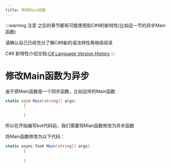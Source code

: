 ```yaml
---
title: 修改Main函数
---
```


:::warning 注意
之后的章节都有可能使用到C#9的新特性(比如这一节的异步Main函数)

请确认自己已经充分了解C#9新的语法特性再继续阅读

C#9 新特性介绍文档:[C# Language Version History](https://github.com/dotnet/csharplang/blob/master/Language-Version-History.md)
:::

# 修改Main函数为异步

由于原Main函数是一个同步函数，比如这样的Main函数

```csharp
static void Main(string[] args)
        {
        
        }
```

所以在开始编写bot代码前，我们需要将Mian函数修改为异步函数

将Main函数修改为以下代码：

```csharp
static async Task Main(string[] args)
        {
            
        }
```

